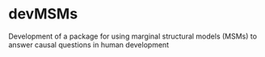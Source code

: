 # devMSMs
Development of a package for using marginal structural models (MSMs) to answer causal questions in human development


